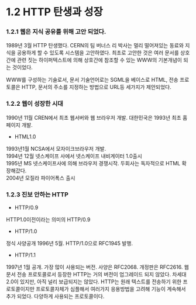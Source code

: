 # 1.2 HTTP 탄생과 성장

### 1.2.1 웹은 지식 공유를 위해 고안 되었다.

1989년 3월 HTTP 탄생했다. CERN의 팀 버너스 리 박사는 멀리 떨어져있는 동료와 지식을 공용하게 할 수 있도록 시스템을 고안하였다. 최초로 고안한 것은 여러 문서를 상호간에 관련 짓는 하이퍼텍스트에 의해 상호간에 참조할 수 있는 WWW의 기본개념이 되는 것이었다.

WWW를 구성하는 기술로서, 문서 기술언어로는 SGML을 베이스로 HTML, 전송 프로토콜은 HTTP, 문서의 주소를 지정하는 방법으로 URL등 세가지가 제안되었다.

### 1.2.2 웹이 성장한 시대

1990년 11월 CREN에서 최초 웹서버와 웹 브라우저 개발. 대한민국은 1993년 최초 홈페이지 개발.

* HTML1.0

1993년1월 NCSA에서 모자이크브라우저 개발.  
1994년 12월 넷스케이프 사에서 넷스케이프 내비게이터 1.0출시  
1995년 MS 넷스케이프사에 의해 브라우저 경쟁시작. 두회사는 독자적으로 HTML 확장해갔다.  
2004년 모질라 파이어폭스 출시

### 1.2.3 진보 안하는 HTTP

* HTTP/0.9

HTTP1.0이전이라는 의미의 HTTP/0.9

* HTTP/1.0

정식 사양공개 1996년 5월. HTTP/1.0으로 RFC1945 발행.

* HTTP/1.1

1997년 1월 공개. 가장 많이 사용되는 버전. 사양은 RFC2068. 개정판은 RFC2616. 웹 문서 전송 프로토콜로서 등장한 HTTP는 거의 버전이 업그레이드 되지 않았다. 차세대 2.0이 있지만, 아직 널리 보급되지는 않았다. HTTP는 원래 텍스트를 전송하기 위한 프로토콜이지만 프로토콜자체가 심플해서 여러가지 응용방법을 고려해 기능이 계속해서 추가 되었다. 다양하게 사용되는 프로토콜이다.  


